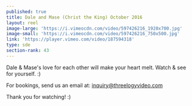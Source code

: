 ```yaml
---
published: true
title: Dale and Mase (Christ the King) October 2016
layout: reel
image-large: 'https://i.vimeocdn.com/video/597426216_1920x700.jpg'
image-small: 'https://i.vimeocdn.com/video/597426216_750x500.jpg'
link: 'https://player.vimeo.com/video/187594318'
type: sde
section-rank: 43
---
```

Dale & Mase's love for each other will make your heart melt. Watch & see for yourself. :)

For bookings, send us an email at: inquiry@threelogyvideo.com

Thank you for watching! :)
